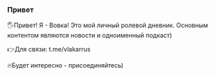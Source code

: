 ### Привет

🖐Привет! Я - Вовка! Это мой личный ролевой дневник. Основным контентом являются новости и одноименный подкаст)

👉Для связи: t.me/vlakarrus

🔥Будет интересно - присоединяйтесь)